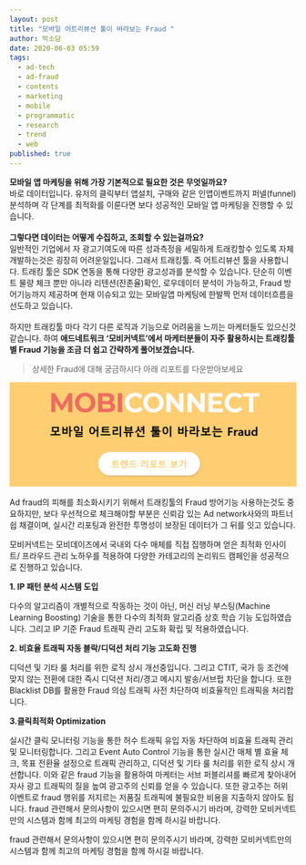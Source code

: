 ```yaml
---
layout: post
title: "모바일 어트리뷰션 툴이 바라보는 Fraud "
author: 박소담
date: 2020-06-03 05:59
tags:
  - ad-tech
  - ad-fraud
  - contents
  - marketing
  - mobile
  - programmatic
  - research
  - trend
  - web
published: true
---
```

**모바일 앱 마케팅을 위해 가장 기본적으로 필요한 것은 무엇일까요?**\
바로 데이터입니다. 유저의 클릭부터 앱설치, 구매와 같은 인앱이벤트까지 퍼넬(funnel) 분석하며 각 단계를 최적화를 이룬다면 보다 성공적인 모바일 앱 마케팅을 진행할 수 있습니다. \
\
**그렇다면 데이터는 어떻게 수집하고, 조회할 수 있는걸까요?** \
일반적인 기업에서 자 광고기여도에 따른 성과측정을 세밀하게 트래킹할수 있도록 자체개발하는것은 굉장히 어려운일입니다. 그래서 트래킹툴. 즉 어트리뷰션 툴을 사용합니다. 트래킹 툴은 SDK 연동을 통해 다양한 광고성과를 분석할 수 있습니다. 단순히 이벤트 물량 체크 뿐만 아니라 리텐션(잔존율)확인, 로우데이터 분석이 가능하고,  Fraud 방어기능까지 제공하며 현재 이슈되고 있는 모바일앱 마케팅에 한발짝 먼저 데이터흐름을 선도하고 있습니다.\
\
하지만 트래킹툴 마다 각기 다른 로직과 기능으로 어려움을 느끼는 마케터들도 있으신것 같습니다. 하여 **애드네트워크  ‘모비커넥트’에서 마케터분들이 자주 활용하시는 트래킹툴 별 Fraud 기능을 조금 더 쉽고 간략하게 풀어보겠습니다.**

> 상세한 Fraud에 대해 궁금하시다 아래 리포트를 다운받아보세요

![](/static/images/741.png)

Ad fraud의 피해를 최소화시키기 위해서 트래킹툴의 Fraud 방어기능 사용하는것도 중요하지만, 보다 우선적으로 체크해야할 부분은 신뢰감 있는 Ad network사와의 파트너쉽 채결이며, 실시간 리포팅과 완전한 투명성이 보장된 데이터가 그 뒤를 잇고 있습니다.



모비커넥트는 모비데이즈에서 국내외 다수 매체를 직접 집행하며 얻은 최적화 인사이트/ 프라우드 관리 노하우를 적용하여 다양한 카테고리의 논리워드 캠페인을 성공적으로 진행하고 있습니다.

**1. IP 패턴 분석 시스템 도입**

다수의 알고리즘이 개별적으로 작동하는 것이 아닌, 머신 러닝 부스팅(Machine Learning Boosting) 기술을 통한 다수의 최적화 알고리즘 상호 학습 기능 도입하였습니다. 그리고 IP 기준 Fraud 트래픽 관리 고도화 확립 및 적용하였습니다.

**2. 비효율 트래픽 자동 블락/디덕션 처리 기능 고도화 진행**

디덕션 및 기타 룰 처리를 위한 로직 상시 개선중입니다. 그리고 CTIT, 국가 등 조건에 맞지 않는 전환에 대한 즉시 디덕션 처리/경고 메시지 발송/서브펍 차단을 합니다. 또한 Blacklist DB를 활용한 Fraud 의심 트래픽 사전 차단하여 비효율적인 트래픽을 처리합니다. 

**3.클릭최적화 Optimization** 

실시간 클릭 모니터링 기능을 통한 허수 트래픽 유입 자동 차단하여 비효율 트래픽 관리 및 모니터링합니다. 그리고 Event Auto Control 기능을 통한 실시간 매체 별 효율 체크, 목표 전환율 설정으로 트래픽 관리하고, 디덕션 및 기타 룰 처리를 위한 로직 상시 개선합니다. 이와 같은 fraud 기능을 활용하여 마케터는 서브 퍼블리셔를 빠르게 찾아내어 자사 광고 트래픽의 질을 높여 광고주의 신뢰를 얻을 수 있습니다. 또한 광고주는 허위 이벤트로 fraud 행위를 저지르는 저품질 트래픽에 불필요한 비용을 지출하지 않아도 됩니다. fraud 관련해서 문의사항이 있으시면 편히 문의주시기 바라며, 강력한 모비커넥트만의 시스템과 함께 최고의 마케팅 경험을 함께 하시길 바랍니다.

fraud 관련해서 문의사항이 있으시면 편히 문의주시기 바라며, 강력한 모비커넥트만의 시스템과 함께 최고의 마케팅 경험을 함께 하시길 바랍니다.